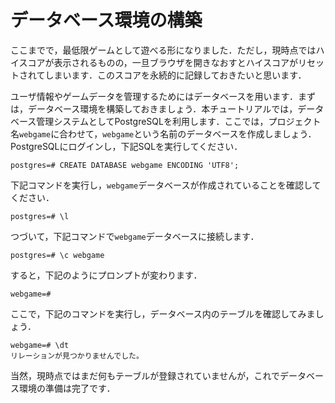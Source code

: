 # データベース環境の構築

ここまでで，最低限ゲームとして遊べる形になりました．ただし，現時点ではハイスコアが表示されるものの，一旦ブラウザを開きなおすとハイスコアがリセットされてしまいます．このスコアを永続的に記録しておきたいと思います．

ユーザ情報やゲームデータを管理するためにはデータベースを用います．まずは，データベース環境を構築しておきましょう．本チュートリアルでは，データベース管理システムとしてPostgreSQLを利用します．ここでは，プロジェクト名`webgame`に合わせて，`webgame`という名前のデータベースを作成しましょう．PostgreSQLにログインし，下記SQLを実行してください．

```pgsql
postgres=# CREATE DATABASE webgame ENCODING 'UTF8';
```

下記コマンドを実行し，`webgame`データベースが作成されていることを確認してください．

```pgsql
postgres=# \l
```

つづいて，下記コマンドで`webgame`データベースに接続します．

```pgsql
postgres=# \c webgame
```

すると，下記のようにプロンプトが変わります．

```pgsql
webgame=#
```

ここで，下記のコマンドを実行し，データベース内のテーブルを確認してみましょう．

```pgsql
webgame=# \dt
リレーションが見つかりませんでした。
```

当然，現時点ではまだ何もテーブルが登録されていませんが，これでデータベース環境の準備は完了です．
